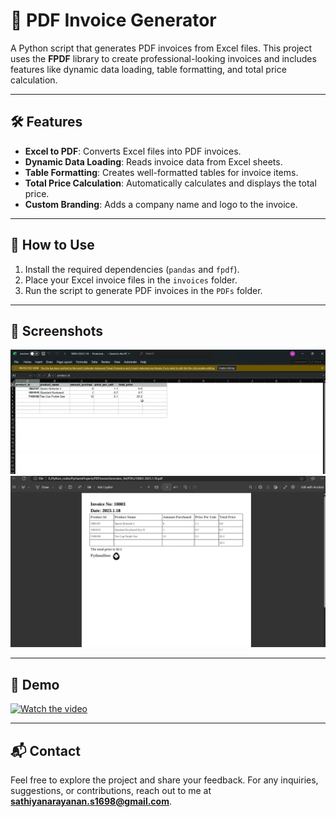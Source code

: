 # 📄 PDF Invoice Generator

A Python script that generates PDF invoices from Excel files. This project uses the **FPDF** library to create professional-looking invoices and includes features like dynamic data loading, table formatting, and total price calculation.

---

## 🛠️ Features

- **Excel to PDF**: Converts Excel files into PDF invoices.
- **Dynamic Data Loading**: Reads invoice data from Excel sheets.
- **Table Formatting**: Creates well-formatted tables for invoice items.
- **Total Price Calculation**: Automatically calculates and displays the total price.
- **Custom Branding**: Adds a company name and logo to the invoice.

---

## 🚦 How to Use

1. Install the required dependencies (`pandas` and `fpdf`).
2. Place your Excel invoice files in the `invoices` folder.
3. Run the script to generate PDF invoices in the `PDFs` folder.

---

## 📸 Screenshots

![display1](images/display1.png)
![display2](images/display2.png)

---

## 🎥 Demo

[![Watch the video](https://img.youtube.com/vi/WkYwjGWjJmQ/0.jpg)](https://youtu.be/WkYwjGWjJmQ)

---

## 📬 Contact

Feel free to explore the project and share your feedback. For any inquiries, suggestions, or contributions, reach out to me at **sathiyanarayanan.s1698@gmail.com**.
